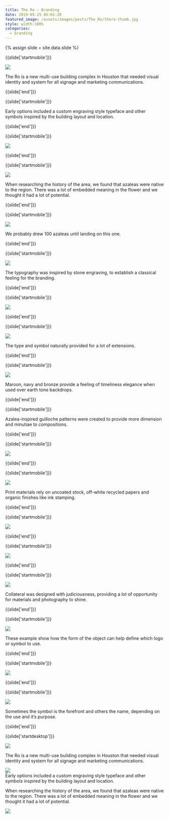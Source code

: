 ```yaml
---
title: The Ro — Branding
date: 2019-05-25 05:01:20
featured_image: /assets/images/posts/The_Ro/thero-thumb.jpg
style: width:100%
categories:
  - branding
---
```


{% assign slide = site.data.slide %}

{{slide['startmobile']}}

<div><img class='full-height' src='{{ site.url }}/assets/images/posts/The_Ro/thero-1-mobile@2x.png' /></div>

<p class='bg'>The Ro is a new multi-use building complex in Houston that needed visual identity and system for all signage and marketing communications.</p>

{{slide['end']}}

{{slide['startmobile']}}

Early options included a custom engraving style typeface and other symbols inspired by the building layout and location.

{{slide['end']}}

{{slide['startmobile']}}

<div><img class='full-height' src='{{ site.url }}/assets/images/posts/The_Ro/thero-2-mobile@2x.png' /></div>

{{slide['end']}}

{{slide['startmobile']}}

<div><img class='full-height' src='{{ site.url }}/assets/images/posts/The_Ro/thero-3-mobile@2x.png' /></div>

<p class='bg'>When researching the history of the area, we found that azaleas were native to the region. There was a lot of embedded meaning in the flower and we thought it had a lot of potential.</p>

{{slide['end']}}

{{slide['startmobile']}}

<div><img class='full-height' src='{{ site.url }}/assets/images/posts/The_Ro/thero-4-mobile@2x.png' /></div>

<p class='bg'>We probably drew 100 azaleas until landing on this one.</p>

{{slide['end']}}

{{slide['startmobile']}}

<div><img class='full-height' src='{{ site.url }}/assets/images/posts/The_Ro/thero-5-mobile@2x.png' /></div>

<p class='bg'>The typography was inspired by stone engraving, to establish a classical feeling for the branding.</p>

{{slide['end']}}

{{slide['startmobile']}}

<div><img class='full-height' src='{{ site.url }}/assets/images/posts/The_Ro/thero-6-mobile@2x.png' /></div>

{{slide['end']}}

{{slide['startmobile']}}

<div><img class='full-height' src='{{ site.url }}/assets/images/posts/The_Ro/thero-7-mobile@2x.png' /></div>

<p class='bg-dark'>The type and symbol naturally provided for a lot of extensions.</p>

{{slide['end']}}

{{slide['startmobile']}}

<div><img class='full-height' src='{{ site.url }}/assets/images/posts/The_Ro/thero-8-mobile@2x.png' /></div>

<p class='bg-dark'>Maroon, navy and bronze provide a feeling of timeliness elegance when used over earth tone backdrops.</p>

{{slide['end']}}

{{slide['startmobile']}}

Azalea-inspired guilloche patterns were created to provide more dimension and minutiae to compositions.

{{slide['end']}}

{{slide['startmobile']}}

<div><img class='full-height' src='{{ site.url }}/assets/images/posts/The_Ro/thero-9-mobile@2x.png' /></div>

<p class='bg-dark'></p>

{{slide['end']}}

{{slide['startmobile']}}

<div><img class='full-height' src='{{ site.url }}/assets/images/posts/The_Ro/thero-10-mobile@2x.png' /></div>

<p class='bg-dark'>Print materials rely on uncoated stock, off-white recycled papers and organic finishes like ink stamping.</p>

{{slide['end']}}

{{slide['startmobile']}}

<div><img class='full-height' src='{{ site.url }}/assets/images/posts/The_Ro/thero-11-mobile@2x.png' /></div>

<p class='bg-dark'></p>

{{slide['end']}}

{{slide['startmobile']}}

<div><img class='full-height' src='{{ site.url }}/assets/images/posts/The_Ro/thero-12-mobile@2x.png' /></div>

<p class='bg-dark'></p>

{{slide['end']}}

{{slide['startmobile']}}

<div><img class='full-height' src='{{ site.url }}/assets/images/posts/The_Ro/thero-13-mobile@2x.png' /></div>

<p class='bg'>Collateral was designed with judiciousness, providing a lot of opportunity for materials and photography to shine.</p>

{{slide['end']}}

{{slide['startmobile']}}

<div><img class='full-height' src='{{ site.url }}/assets/images/posts/The_Ro/thero-14-mobile@2x.png' /></div>

<p class='bg-dark'>These example show how the form of the object can help define which logo or symbol to use.</p>

{{slide['end']}}

{{slide['startmobile']}}

<div><img class='full-height' src='{{ site.url }}/assets/images/posts/The_Ro/thero-15-mobile@2x.png' /></div>

<p class='bg-dark'></p>

{{slide['end']}}

{{slide['startmobile']}}

<div><img class='full-height' src='{{ site.url }}/assets/images/posts/The_Ro/thero-16-mobile@2x.png' /></div>

<p class='bg'>Sometimes the symbol is the forefront and others the name, depending on the use and it’s purpose.</p>

{{slide['end']}}

{{slide['startdesktop']}}

<div><img class='full-width' src='{{ site.url }}/assets/images/posts/The_Ro/thero-1@2x.png' /></div>

The Ro is a new multi-use building complex in Houston that needed visual identity and system for all signage and marketing communications.

<div><img src='{{ site.url }}/assets/images/posts/The_Ro/thero-2@2x.png' /></div>

<figcaption>Early options included a custom engraving style typeface and other symbols inspired by the building layout and location.</figcaption>

When researching the history of the area, we found that azaleas were native to the region. There was a lot of embedded meaning in the flower and we thought it had a lot of potential.

<div class='row'>

<div><img src='{{ site.url }}/assets/images/posts/The_Ro/thero-3@2x.png' /></div><!--

--><div><img src='{{ site.url }}/assets/images/posts/The_Ro/thero-4@2x.png' /></div>

</div>

<figcaption>We probably drew 100 azaleas until landing on this one.</figcaption>

The typography was inspired by stone engraving, to establish a classical feeling for the branding.

<div class='row'>

<div><img src='{{ site.url }}/assets/images/posts/The_Ro/thero-5@2x.png' /></div><!--

--><div><img src='{{ site.url }}/assets/images/posts/The_Ro/thero-6@2x.png' /></div>

</div>

The type and symbol naturally provided for a lot of extensions.

<div><img src='{{ site.url }}/assets/images/posts/The_Ro/thero-7@2x.png' /></div>

Maroon, navy and bronze provide a feeling of timeliness elegance when used over earth tone backdrops.

<div class='row'>

<div class='column'>

<div><img src='{{ site.url }}/assets/images/posts/The_Ro/thero-8@2x.png' /></div><!--

--><div><img src='{{ site.url }}/assets/images/posts/The_Ro/thero-9@2x.png' /></div>

</div><div><img src='{{ site.url }}/assets/images/posts/The_Ro/thero-10@2x.png' /></div>

</div>

Azalea-inspired guilloche patterns were created to provide more dimension and minutiae to compositons.

<div><img src='{{ site.url }}/assets/images/posts/The_Ro/thero-11@2x.png' /></div>

Print materials rely on uncoated stock, off-white recycled papers and organic finishes like ink stamping.

<div class='row'>

<div><img src='{{ site.url }}/assets/images/posts/The_Ro/thero-12@2x.png' /></div><div class='column'>

<div><img src='{{ site.url }}/assets/images/posts/The_Ro/thero-13@2x.png' /></div><!--

--><div><img src='{{ site.url }}/assets/images/posts/The_Ro/thero-14@2x.png' /></div>

</div>
</div>

Collateral was designed with judiciousness, providing a lot of opportunity for materials and photography to shine.

<div class='row'>

<div><img src='{{ site.url }}/assets/images/posts/The_Ro/thero-15@2x.png' /></div><div class='column'>

<div><img src='{{ site.url }}/assets/images/posts/The_Ro/thero-16@2x.png' /></div><!--

--><div><img src='{{ site.url }}/assets/images/posts/The_Ro/thero-17@2x.png' /></div>

</div>
</div>

These example show how the form of the object can help define which logo or symbol to use.

<div class='row'>

<div><img src='{{ site.url }}/assets/images/posts/The_Ro/thero-18@2x.png' /></div><!--

--><div><img src='{{ site.url }}/assets/images/posts/The_Ro/thero-19@2x.png' /></div>

</div>

Sometimes the symbol is the forefront and others the name, depending on the use and it’s purpose.

<div><img src='{{ site.url }}/assets/images/posts/The_Ro/thero-20@2x.png' /></div>

{{slide['end']}}
